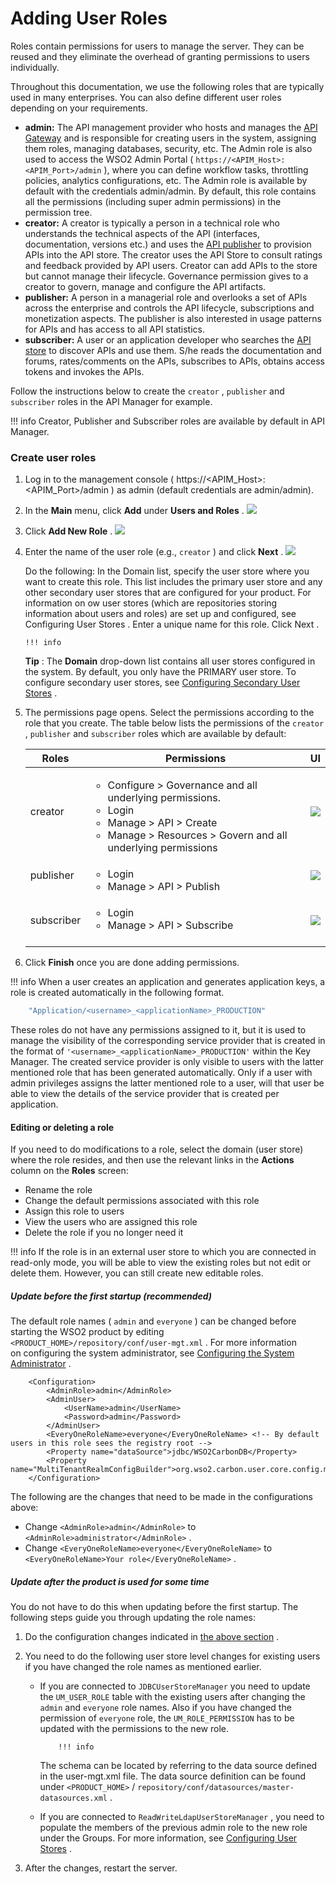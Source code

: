 # Adding User Roles

Roles contain permissions for users to manage the server. They can be reused and they eliminate the overhead of granting permissions to users individually.

Throughout this documentation, we use the following roles that are typically used in many enterprises. You can also define different user roles depending on your requirements.

-   **admin:** The API management provider who hosts and manages the [API Gateway](https://docs.wso2.com/display/AM210/Key+Concepts#KeyConcepts-APIGateway) and is responsible for creating users in the system, assigning them roles, managing databases, security, etc. The Admin role is also used to access the WSO2 Admin Portal ( `https://<APIM_Host>:<APIM_Port>/admin` ), where you can define workflow tasks, throttling policies, analytics configurations, etc. The Admin role is available by default with the credentials admin/admin. By default, this role contains all the permissions (including super admin permissions) in the permission tree.
-   **creator:** A creator is typically a person in a technical role who understands the technical aspects of the API (interfaces, documentation, versions etc.) and uses the [API publisher](https://docs.wso2.com/display/AM210/Key+Concepts#KeyConcepts-APIPublisher) to provision APIs into the API store. The creator uses the API Store to consult ratings and feedback provided by API users. Creator can add APIs to the store but cannot manage their lifecycle. Governance permission gives to a creator to govern, manage and configure the API artifacts.
-   **publisher:** A person in a managerial role and overlooks a set of APIs across the enterprise and controls the API lifecycle, subscriptions and monetization aspects. The publisher is also interested in usage patterns for APIs and has access to all API statistics.
-   **subscriber:** A user or an application developer who searches the [API store](https://docs.wso2.com/display/AM210/Key+Concepts#KeyConcepts-APIStore(DeveloperPortal)) to discover APIs and use them. S/he reads the documentation and forums, rates/comments on the APIs, subscribes to APIs, obtains access tokens and invokes the APIs.

Follow the instructions below to create the `creator` , `publisher` and `subscriber` roles in the API Manager for example.

!!! info
Creator, Publisher and Subscriber roles are available by default in API Manager.


### Create user roles

1.  Log in to the management console ( https://&lt;APIM\_Host&gt;:&lt;APIM\_Port&gt;/admin ) as admin (default credentials are admin/admin).
2.  In the **Main** menu, click **Add** under **Users and Roles** .
    ![]({{base_path}}/assets/attachments/103333587/103333591.png)

3.  Click **Add New Role** .
    ![]({{base_path}}/assets/attachments/103333587/103333590.png)

4.  Enter the name of the user role (e.g., `creator` ) and click **Next** .
    ![]({{base_path}}/assets/attachments/103333587/103333603.png)
    
    Do the following:
    In the Domain list, specify the user store where you want to create this role. This list includes the primary user store and any other secondary user stores that are configured for your product. For information on ow user stores (which are repositories storing information about users and roles) are set up and configured, see Configuring User Stores .
    Enter a unique name for this role.
    Click Next .
    

        !!! info
    **Tip** : The **Domain** drop-down list contains all user stores configured in the system. By default, you only have the PRIMARY user store. To configure secondary user stores, see [Configuring Secondary User Stores](https://docs.wso2.com/display/ADMIN44x/Configuring+Secondary+User+Stores) .


5.  The permissions page opens. Select the permissions according to the role that you create. The table below lists the permissions of the `creator` , `publisher` and `subscriber` roles which are available by default:

    <table>
    <thead>
    <tr class="header">
    <th>Roles</th>
    <th>Permissions</th>
    <th>UI</th>
    </tr>
    </thead>
    <tbody>
    <tr class="odd">
    <td>creator</td>
    <td><ul>
    <li>Configure &gt; Governance and all underlying permissions.</li>
    <li>Login</li>
    <li>Manage &gt; API &gt; Create</li>
    <li>Manage &gt; Resources &gt; Govern and all underlying permissions</li>
    </ul></td>
    <td><div class="content-wrapper">
    <img src="attachments/103333587/103333589.png" />
    </div></td>
    </tr>
    <tr class="even">
    <td>publisher</td>
    <td><ul>
    <li>Login</li>
    <li>Manage &gt; API &gt; Publish</li>
    </ul></td>
    <td><div class="content-wrapper">
    <img src="attachments/103333587/103333588.png" />
    </div></td>
    </tr>
    <tr class="odd">
    <td><p>subscriber<br />
    </p></td>
    <td><ul>
    <li>Login</li>
    <li>Manage &gt; API &gt; Subscribe</li>
    </ul>
    <br />
    </td>
    <td><div class="content-wrapper">
    <img src="attachments/103333587/103333592.png" />
    </div></td>
    </tr>
    </tbody>
    </table>

6.  Click **Finish** once you are done adding permissions.

!!! info
When a user creates an application and generates application keys, a role is created automatically in the following format.

``` java
    "Application/<username>_<applicationName>_PRODUCTION"
```

These roles do not have any permissions assigned to it, but it is used to manage the visibility of the corresponding service provider that is created in the format of `'<username>_<applicationName>_PRODUCTION'` within the Key Manager. The created service provider is only visible to users with the latter mentioned role that has been generated automatically. Only if a user with admin privileges assigns the latter mentioned role to a user, will that user be able to view the details of the service provider that is created per application.


#### Editing or deleting a role

If you need to do modifications to a role, select the domain (user store) where the role resides, and then use the relevant links in the **Actions** column on the **Roles** screen:

-   Rename the role
-   Change the default permissions associated with this role
-   Assign this role to users
-   View the users who are assigned this role
-   Delete the role if you no longer need it

!!! info
If the role is in an external user store to which you are connected in read-only mode, you will be able to view the existing roles but not edit or delete them. However, you can still create new editable roles.


##### Update before the first startup (recommended)

The default role names ( `admin` and `everyone` ) can be changed before starting the WSO2 product by editing `<PRODUCT_HOME>/repository/conf/user-mgt.xml` . For more information on configuring the system administrator, see [Configuring the System Administrator](https://docs.wso2.com/display/ADMIN44x/Configuring+the+System+Administrator) .

``` html/xml
    <Configuration> 
        <AdminRole>admin</AdminRole> 
        <AdminUser> 
            <UserName>admin</UserName> 
            <Password>admin</Password> 
        </AdminUser> 
        <EveryOneRoleName>everyone</EveryOneRoleName> <!-- By default users in this role sees the registry root --> 
        <Property name="dataSource">jdbc/WSO2CarbonDB</Property> 
        <Property name="MultiTenantRealmConfigBuilder">org.wso2.carbon.user.core.config.multitenancy.SimpleRealmConfigBuilder</Property> 
    </Configuration>
```

The following are the changes that need to be made in the configurations above:

-   Change `<AdminRole>admin</AdminRole>` to `<AdminRole>administrator</AdminRole>` .
-   Change `<EveryOneRoleName>everyone</EveryOneRoleName>` to `<EveryOneRoleName>Your role</EveryOneRoleName>` .

##### Update after the product is used for some time

You do not have to do this when updating before the first startup. The following steps guide you through updating the role names:

1.  Do the configuration changes indicated in [the above section](#admin_ConfiguringRoles-UpdateRole1) .
2.  You need to do the following user store level changes for existing users if you have changed the role names as mentioned earlier.
    -   If you are connected to `JDBCUserStoreManager` you need to update the `UM_USER_ROLE` table with the existing users after changing the `admin` and `everyone` role names. Also if you have changed the permission of `everyone` role, the `UM_ROLE_PERMISSION` has to be updated with the permissions to the new role.

                !!! info
        The schema can be located by referring to the data source defined in the user-mgt.xml file. The data source definition can be found under `<PRODUCT_HOME>` / `repository/conf/datasources/master-datasources.xml` .


    -   If you are connected to `ReadWriteLdapUserStoreManager` , you need to populate the members of the previous admin role to the new role under the Groups. For more information, see [Configuring User Stores](https://docs.wso2.com/display/ADMIN44x/Configuring+User+Stores) .

3.  After the changes, restart the server.




